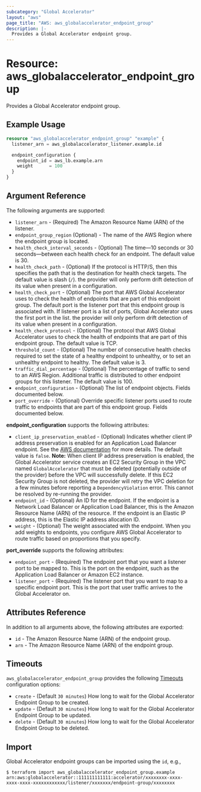 ```yaml
---
subcategory: "Global Accelerator"
layout: "aws"
page_title: "AWS: aws_globalaccelerator_endpoint_group"
description: |-
  Provides a Global Accelerator endpoint group.
---
```


# Resource: aws_globalaccelerator_endpoint_group

Provides a Global Accelerator endpoint group.

## Example Usage

```terraform
resource "aws_globalaccelerator_endpoint_group" "example" {
  listener_arn = aws_globalaccelerator_listener.example.id

  endpoint_configuration {
    endpoint_id = aws_lb.example.arn
    weight      = 100
  }
}
```

## Argument Reference

The following arguments are supported:

* `listener_arn` - (Required) The Amazon Resource Name (ARN) of the listener.
* `endpoint_group_region` (Optional) - The name of the AWS Region where the endpoint group is located.
* `health_check_interval_seconds` - (Optional) The time—10 seconds or 30 seconds—between each health check for an endpoint. The default value is 30.
* `health_check_path` - (Optional) If the protocol is HTTP/S, then this specifies the path that is the destination for health check targets. The default value is slash (`/`). the provider will only perform drift detection of its value when present in a configuration.
* `health_check_port` - (Optional) The port that AWS Global Accelerator uses to check the health of endpoints that are part of this endpoint group. The default port is the listener port that this endpoint group is associated with. If listener port is a list of ports, Global Accelerator uses the first port in the list.
  the provider will only perform drift detection of its value when present in a configuration.
* `health_check_protocol` - (Optional) The protocol that AWS Global Accelerator uses to check the health of endpoints that are part of this endpoint group. The default value is TCP.
* `threshold_count` - (Optional) The number of consecutive health checks required to set the state of a healthy endpoint to unhealthy, or to set an unhealthy endpoint to healthy. The default value is 3.
* `traffic_dial_percentage` - (Optional) The percentage of traffic to send to an AWS Region. Additional traffic is distributed to other endpoint groups for this listener. The default value is 100.
* `endpoint_configuration` - (Optional) The list of endpoint objects. Fields documented below.
* `port_override` - (Optional) Override specific listener ports used to route traffic to endpoints that are part of this endpoint group. Fields documented below.

**endpoint_configuration** supports the following attributes:

* `client_ip_preservation_enabled` - (Optional) Indicates whether client IP address preservation is enabled for an Application Load Balancer endpoint. See the [AWS documentation](https://docs.aws.amazon.com/global-accelerator/latest/dg/preserve-client-ip-address.html) for more details. The default value is `false`.
**Note:** When client IP address preservation is enabled, the Global Accelerator service creates an EC2 Security Group in the VPC named `GlobalAccelerator` that must be deleted (potentially outside of the provider) before the VPC will successfully delete. If this EC2 Security Group is not deleted, the provider will retry the VPC deletion for a few minutes before reporting a `DependencyViolation` error. This cannot be resolved by re-running the provider.
* `endpoint_id` - (Optional) An ID for the endpoint. If the endpoint is a Network Load Balancer or Application Load Balancer, this is the Amazon Resource Name (ARN) of the resource. If the endpoint is an Elastic IP address, this is the Elastic IP address allocation ID.
* `weight` - (Optional) The weight associated with the endpoint. When you add weights to endpoints, you configure AWS Global Accelerator to route traffic based on proportions that you specify.

**port_override** supports the following attributes:

* `endpoint_port` - (Required) The endpoint port that you want a listener port to be mapped to. This is the port on the endpoint, such as the Application Load Balancer or Amazon EC2 instance.
* `listener_port` - (Required) The listener port that you want to map to a specific endpoint port. This is the port that user traffic arrives to the Global Accelerator on.

## Attributes Reference

In addition to all arguments above, the following attributes are exported:

* `id` - The Amazon Resource Name (ARN) of the endpoint group.
* `arn` - The Amazon Resource Name (ARN) of the endpoint group.

## Timeouts

`aws_globalaccelerator_endpoint_group` provides the following
[Timeouts](https://www.terraform.io/docs/configuration/blocks/resources/syntax.html#operation-timeouts) configuration options:

* `create` - (Default `30 minutes`) How long to wait for the Global Accelerator Endpoint Group to be created.
* `update` - (Default `30 minutes`) How long to wait for the Global Accelerator Endpoint Group to be updated.
* `delete` - (Default `30 minutes`) How long to wait for the Global Accelerator Endpoint Group to be deleted.

## Import

Global Accelerator endpoint groups can be imported using the `id`, e.g.,

```
$ terraform import aws_globalaccelerator_endpoint_group.example arn:aws:globalaccelerator::111111111111:accelerator/xxxxxxxx-xxxx-xxxx-xxxx-xxxxxxxxxxxx/listener/xxxxxxx/endpoint-group/xxxxxxxx
```
